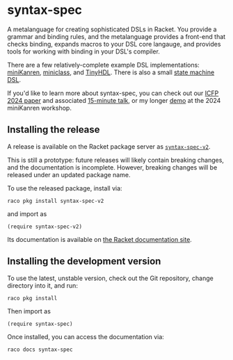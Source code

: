 # syntax-spec

A metalanguage for creating sophisticated DSLs in Racket. You provide a grammar and binding rules, and the metalanguage provides a front-end that checks binding, expands macros to your DSL core langauge, and provides tools for working with binding in your DSL's compiler.

There are a few relatively-complete example DSL implementations: [miniKanren](tests/dsls/minikanren-rs2e), [miniclass](tests/dsls/miniclass), and [TinyHDL](tests/dsls/tiny-hdl). There is also a small [state machine DSL](demos/visser-symposium).

If you'd like to learn more about syntax-spec, you can check out our [ICFP 2024 paper](https://mballantyne.net/publications/icfp2024.pdf) and associated [15-minute talk](https://youtu.be/F70QZaMoYJQ?t=10756), or my longer [demo](demos/mk-workshop-2024) at the 2024 miniKanren workshop.


## Installing the release

A release is available on the Racket package server as [`syntax-spec-v2`](https://pkgs.racket-lang.org/package/syntax-spec-v2). 

This is still a prototype: future releases will likely contain breaking changes, and the documentation is incomplete. However, breaking changes will be released under an updated package name.

To use the released package, install via:

```
raco pkg install syntax-spec-v2
```

and import as

```
(require syntax-spec-v2)
```

Its documentation is available on [the Racket documentation site](https://docs.racket-lang.org/syntax-spec-v2).


## Installing the development version

To use the latest, unstable version, check out the Git repository, change directory into it, and run:


```
raco pkg install
```

Then import as

```
(require syntax-spec)
```

Once installed, you can access the documentation via:

```
raco docs syntax-spec
```



